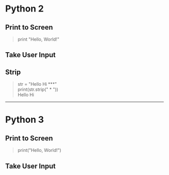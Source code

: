 # Python 2

## Print to Screen
> print "Hello, World!"

## Take User Input

## Strip

>str = "Hello Hi ***" <br>
> print(str.strip(" * ")) <br>
Hello Hi

-------------------------------------------------------------------------------------------------------------------------------
# Python 3

## Print to Screen
> print("Hello, World!")



## Take User Input
